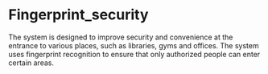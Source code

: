 # Fingerprint_security
The system is designed to improve security and convenience at the entrance to various places, such as libraries, gyms and offices. The system uses fingerprint recognition to ensure that only authorized people can enter certain areas.
